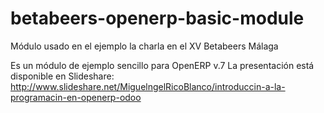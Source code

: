 # betabeers-openerp-basic-module
Módulo usado en el ejemplo la charla en el XV Betabeers Málaga

Es un módulo de ejemplo sencillo para OpenERP v.7
La presentación está disponible en Slideshare: http://www.slideshare.net/MiguelngelRicoBlanco/introduccin-a-la-programacin-en-openerp-odoo
